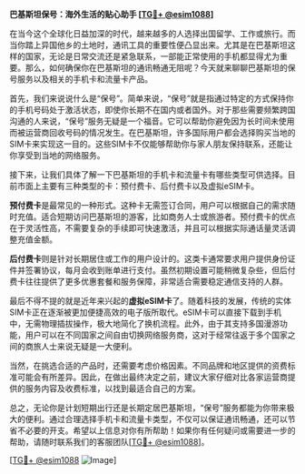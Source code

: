 **巴基斯坦保号：海外生活的贴心助手 [[TG💪+ @esim1088](https://t.me/s/esim1088)]**

在当今这个全球化日益加深的时代，越来越多的人选择出国留学、工作或旅行。而当你踏上异国他乡的土地时，通讯工具的重要性便凸显出来。尤其是在巴基斯坦这样的国家，无论是日常交流还是紧急联系，一部能正常使用的手机都显得尤为重要。那么，如何确保你在巴基斯坦的通讯畅通无阻呢？今天就来聊聊巴基斯坦的保号服务以及相关的手机卡和流量卡产品。

首先，我们来说说什么是“保号”。简单来说，“保号”就是指通过特定的方式保持你的手机号码处于激活状态，即使你长期不在国内或者国外。对于那些需要频繁跨国沟通的人来说，“保号”服务无疑是一个福音。它可以帮助你避免因为长时间未使用而被运营商回收号码的情况发生。在巴基斯坦，许多国际用户都会选择购买当地的SIM卡来实现这一目的。这些SIM卡不仅能够帮助你与家人朋友保持联系，还能让你享受到当地的网络服务。

接下来，让我们具体了解一下巴基斯坦的手机卡和流量卡有哪些类型可供选择。目前市面上主要有三种类型的卡：预付费卡、后付费卡以及虚拟eSIM卡。

**预付费卡**是最常见的一种形式。这种卡无需签订合同，用户可以根据自己的需求随时充值。适合短期访问巴基斯坦的游客，比如商务人士或旅游者。预付费卡的优点在于灵活性高，不需要复杂的手续即可快速激活，并且可以根据实际通话量灵活调整充值金额。

**后付费卡**则是针对长期居住或工作的用户设计的。这类卡通常要求用户提供身份证件并签署协议，每月会收到账单进行支付。虽然初期设置可能稍微复杂些，但后付费卡往往提供了更多优惠套餐和服务保障，非常适合需要稳定通信支持的人群。

最后不得不提的就是近年来兴起的**虚拟eSIM卡**了。随着科技的发展，传统的实体SIM卡正在逐渐被更加便捷高效的电子版所取代。eSIM卡可以直接下载到手机中，无需物理插拔操作，极大地简化了换机流程。此外，由于其支持多国漫游功能，用户可以在不同国家之间自由切换网络服务商，这对于经常往返于多个国家之间的商旅人士来说无疑是一大便利。

当然，在挑选合适的产品时，还需要考虑价格因素。不同品牌和地区提供的资费标准可能会有所差异。因此，在做出最终决定之前，建议大家仔细对比各家运营商提供的服务内容及收费标准，以找到最适合自己的方案。

总之，无论你是计划短期出行还是长期定居巴基斯坦，“保号”服务都能为你带来极大的便利。通过合理选择手机卡和流量卡类型，不仅可以保证通讯畅通，还可以节省不必要的开支。希望以上信息对你有所帮助！如果你有任何疑问或需要进一步的帮助，请随时联系我们的客服团队[[TG💪+ @esim1088](https://t.me/s/esim1088)]。

[[TG💪+ @esim1088](https://t.me/s/esim1088) ![Image](https://i.postimg.cc/4NQfJmqS/Snipaste-2025-05-13-00-14-12.png)]